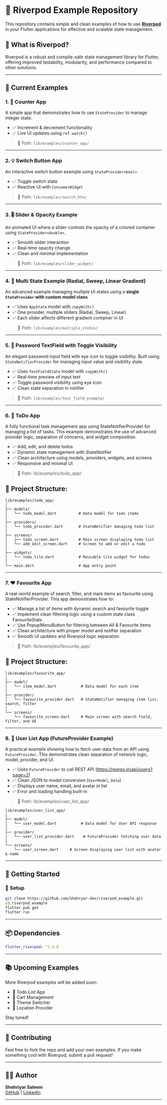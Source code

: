 
# 🌱 Riverpod Example Repository

This repository contains simple and clean examples of how to use [**Riverpod**](https://riverpod.dev/) in your Flutter applications for effective and scalable state management.

## 🧠 What is Riverpod?
Riverpod is a robust and compile-safe state management library for Flutter, offering improved testability, modularity, and performance compared to other solutions.

---

## 📱 Current Examples

### 1. 🔢 Counter App

A simple app that demonstrates how to use `StateProvider` to manage integer state.

- ✅ Increment & decrement functionality
- ✅ Live UI updates using `ref.watch()`

> 📂 Path: `lib/examples/counter_app/`

---

### 2. 💡 Switch Button App

An interactive switch button example using `StateProvider<bool>`.

- ✅ Toggle switch state
- ✅ Reactive UI with `ConsumerWidget`

> 📂 Path: `lib/examples/switch_btn/`

---

### 3. 🎚️ Slider & Opacity Example

An animated UI where a slider controls the opacity of a colored container using `StateProvider<double>`.

- ✅ Smooth slider interaction
- ✅ Real-time opacity change
- ✅ Clean and minimal implementation

> 📂 Path: `lib/examples/slider_widget/`

---

### 4. 🎨 Multi State Example (Radial, Sweep, Linear Gradient)

An advanced example managing multiple UI states using a **single `StateProvider` with custom model class**.

- ✅ Uses `AppState` model with `copyWith()`
- ✅ One provider, multiple sliders (Radial, Sweep, Linear)
- ✅ Each slider affects different gradient container in UI

> 📂 Path: `lib/examples/multiple_states/`

---

### 5. 🔐 Password TextField with Toggle Visibility

An elegant password input field with eye icon to toggle visibility. Built using `StateNotifierProvider` for managing input value and visibility state.

- ✅ Uses `TextFieldState` model with `copyWith()`
- ✅ Real-time preview of input text
- ✅ Toggle password visibility using eye icon
- ✅ Clean state separation in notifier

> 📂 Path: `lib/examples/text_field_example/`
---

### 6. 📄 ToDo App

A fully functional task management app using StateNotifierProvider for managing a list of tasks. This example demonstrates the use of advanced provider logic, separation of concerns, and widget composition.

- ✅ Add, edit, and delete todos
- ✅ Dynamic state management with StateNotifier
- ✅ Clean architecture using models, providers, widgets, and screens
- ✅ Responsive and minimal UI

> 📂 Path: lib/examples/todo_app/

## 📂 Project Structure:

```
lib/examples/todo_app/
│
├── models/
│   └── todo_model.dart          # Data model for todo items
│
├── providers/
│   └── todo_provider.dart       # StateNotifier managing todo list
│
├── screens/
│   ├── todo_screen.dart         # Main screen displaying todo list
│   └── add_edit_screen.dart     # Screen to add or edit a todo
│
├── widgets/
│   └── todo_tile.dart           # Reusable tile widget for todos
│
└── main.dart                    # App entry point
```

---
### 7. ❤️ Favourite App

A real-world example of search, filter, and mark items as favourite using StateNotifierProvider. This app demonstrates how to:

- ✅ Manage a list of items with dynamic search and favourite toggle
- ✅ Implement clean filtering logic using a custom state class FavouriteStats
- ✅ Use PopupMenuButton for filtering between All & Favourite items
- ✅ Clean architecture with proper model and notifier separation
- ✅ Smooth UI updates and Riverpod logic separation

> 📂 Path: lib/examples/favourite_app/

## 📂 Project Structure:

```
lib/examples/favourite_app/
│
├── model/
│   └── item_model.dart           # Data model for each item
│
├── provider/
│   └── favourite_provider.dart   # StateNotifier managing item list, search, filter
│
└── screens/
    └── favourite_screen.dart     # Main screen with search field, filter, and UI
```
---
### 8. 👤 User List App (FutureProvider Example)

A practical example showing how to fetch user data from an API using `FutureProvider`. This demonstrates clean separation of network logic, model, provider, and UI.

- ✅ Uses `FutureProvider` to call REST API (https://reqres.in/api/users?page=2)
- ✅ Clean JSON to model conversion (`UserModel`, `Data`)
- ✅ Displays user name, email, and avatar in list
- ✅ Error and loading handling built-in

> 📂 Path: lib/examples/user_list_app/
```
lib/examples/user_list_app/
│
├── model/
│   └── user_model.dart           # Data model for User API response
│
├── provider/
│   └── user_list_provider.dart    # FutureProvider fetching user data
│
└── screens/
    └── user_screen.dart     # Screen displaying user list with avatar & name
```
---

## 🚀 Getting Started

### 🔧 Setup
```bash
git clone https://github.com/Shehryar-dev/riverpod_example.git
cd riverpod_example
flutter pub get
flutter run
```

---

## 📦 Dependencies

```yaml
flutter_riverpod: ^2.4.0
```

---

## 📚 Upcoming Examples

More Riverpod examples will be added soon:
- 📄 Todo List App
- 🛒 Cart Management
- 🎨 Theme Switcher
- 📍 Location Provider

Stay tuned!

---

## 🙌 Contributing

Feel free to fork the repo and add your own examples. If you make something cool with Riverpod, submit a pull request!

---

## 🧑‍💻 Author

**Shehriyar Saleem**  
[GitHub](https://github.com/Shehryar-dev) | [LinkedIn](https://www.linkedin.com/in/shehryarkhandiv)

---

